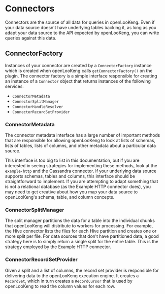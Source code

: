 
# Connectors

Connectors are the source of all data for queries in openLooKeng. Even if your data source doesn\'t have underlying tables backing it, as long as you adapt your data source to the API expected by openLooKeng, you can write queries against this data.

## ConnectorFactory

Instances of your connector are created by a `ConnectorFactory` instance which is created when openLooKeng calls `getConnectorFactory()` on the plugin.
The connector factory is a simple interface responsible for creating an instance of a `Connector` object that returns instances of the following services:

-   `ConnectorMetadata`
-   `ConnectorSplitManager`
-   `ConnectorHandleResolver`
-   `ConnectorRecordSetProvider`

### ConnectorMetadata

The connector metadata interface has a large number of important methods that are responsible for allowing openLooKeng to look at lists of schemas, lists of tables, lists of columns, and other metadata about a particular data source.

This interface is too big to list in this documentation, but if you are interested in seeing strategies for implementing these methods, look at the `example-http` and the Cassandra
connector. If your underlying data source supports schemas, tables and columns, this interface should be straightforward to implement. If you are attempting to adapt something that is not a relational database (as
the Example HTTP connector does), you may need to get creative about how you map your data source to openLooKeng\'s schema, table, and column concepts.

### ConnectorSplitManager

The split manager partitions the data for a table into the individual chunks that openLooKeng will distribute to workers for processing. For example, the Hive connector lists the files for each Hive partition and creates
one or more split per file. For data sources that don\'t have partitioned data, a good strategy here is to simply return a single split for the entire table. This is the strategy employed by the Example HTTP connector.

### ConnectorRecordSetProvider

Given a split and a list of columns, the record set provider is responsible for delivering data to the openLooKeng execution engine. It creates a `RecordSet`, which in turn creates a `RecordCursor` that is used by openLooKeng to read the column values for each row.
